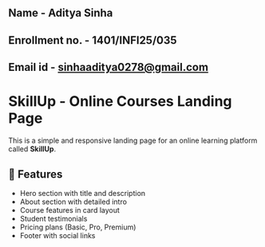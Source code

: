 ##  Name - Aditya Sinha
##  Enrollment no. - 1401/INFI25/035
##  Email id - sinhaaditya0278@gmail.com

# SkillUp - Online Courses Landing Page

This is a simple and responsive landing page for an online learning platform called **SkillUp**.

## 🔹 Features

- Hero section with title and description
- About section with detailed intro
- Course features in card layout
- Student testimonials
- Pricing plans (Basic, Pro, Premium)
- Footer with social links
